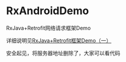 # RxAndroidDemo
RxJava+Retrofit网络请求框架Demo

详细说明见[RxJava+Retrofit框架Demo（一）](http://www.jianshu.com/p/2b0aeb6b6b61)

安全起见，将服务器地址删除了，大家可以看代码


